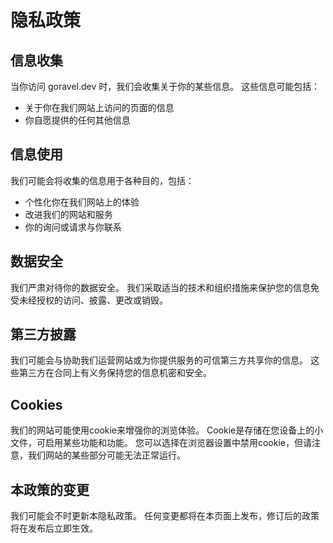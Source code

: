 # 隐私政策

## 信息收集

当你访问 goravel.dev 时，我们会收集关于你的某些信息。 这些信息可能包括：

- 关于你在我们网站上访问的页面的信息
- 你自愿提供的任何其他信息

## 信息使用

我们可能会将收集的信息用于各种目的，包括：

- 个性化你在我们网站上的体验
- 改进我们的网站和服务
- 你的询问或请求与你联系

## 数据安全

我们严肃对待你的数据安全。 我们采取适当的技术和组织措施来保护您的信息免受未经授权的访问、披露、更改或销毁。

## 第三方披露

我们可能会与协助我们运营网站或为你提供服务的可信第三方共享你的信息。 这些第三方在合同上有义务保持您的信息机密和安全。

## Cookies

我们的网站可能使用cookie来增强你的浏览体验。 Cookie是存储在您设备上的小文件，可启用某些功能和功能。  您可以选择在浏览器设置中禁用cookie，但请注意，我们网站的某些部分可能无法正常运行。

## 本政策的变更

我们可能会不时更新本隐私政策。 任何变更都将在本页面上发布，修订后的政策将在发布后立即生效。
